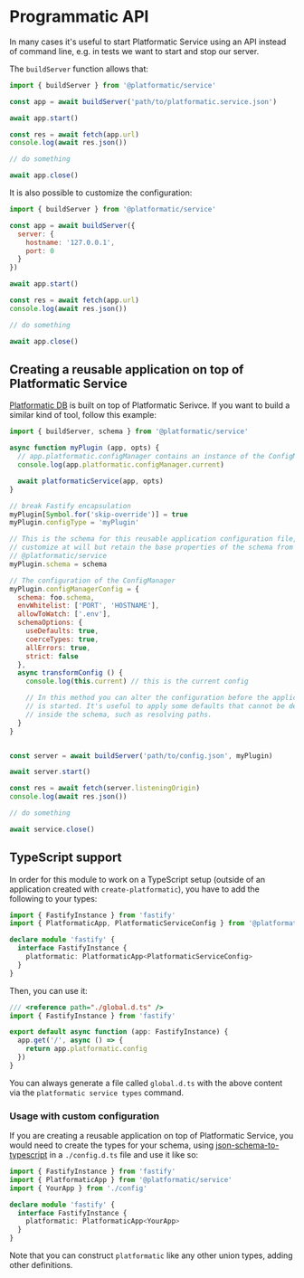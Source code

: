 # Programmatic API

In many cases it's useful to start Platformatic Service using an API instead of
command line, e.g. in tests we want to start and stop our server.

The `buildServer` function allows that:

```js
import { buildServer } from '@platformatic/service'

const app = await buildServer('path/to/platformatic.service.json')

await app.start()

const res = await fetch(app.url)
console.log(await res.json())

// do something

await app.close()
```

It is also possible to customize the configuration:

```js
import { buildServer } from '@platformatic/service'

const app = await buildServer({
  server: {
    hostname: '127.0.0.1',
    port: 0
  }
})

await app.start()

const res = await fetch(app.url)
console.log(await res.json())

// do something

await app.close()
```

## Creating a reusable application on top of Platformatic Service

[Platformatic DB](/reference/db/introduction.md) is built on top of Platformatic Serivce.
If you want to build a similar kind of tool, follow this example:

```js
import { buildServer, schema } from '@platformatic/service'

async function myPlugin (app, opts) {
  // app.platformatic.configManager contains an instance of the ConfigManager
  console.log(app.platformatic.configManager.current)

  await platformaticService(app, opts)
}

// break Fastify encapsulation
myPlugin[Symbol.for('skip-override')] = true
myPlugin.configType = 'myPlugin'

// This is the schema for this reusable application configuration file,
// customize at will but retain the base properties of the schema from
// @platformatic/service
myPlugin.schema = schema

// The configuration of the ConfigManager
myPlugin.configManagerConfig = {
  schema: foo.schema,
  envWhitelist: ['PORT', 'HOSTNAME'],
  allowToWatch: ['.env'],
  schemaOptions: {
    useDefaults: true,
    coerceTypes: true,
    allErrors: true,
    strict: false
  },
  async transformConfig () {
    console.log(this.current) // this is the current config

    // In this method you can alter the configuration before the application
    // is started. It's useful to apply some defaults that cannot be derived
    // inside the schema, such as resolving paths.
  }
}


const server = await buildServer('path/to/config.json', myPlugin)

await server.start()

const res = await fetch(server.listeningOrigin)
console.log(await res.json())

// do something

await service.close()
```

## TypeScript support


In order for this module to work on a TypeScript setup (outside of an application created with `create-platformatic`),
you have to add the following to your types:

```ts
import { FastifyInstance } from 'fastify'
import { PlatformaticApp, PlatformaticServiceConfig } from '@platformatic/service'

declare module 'fastify' {
  interface FastifyInstance {
    platformatic: PlatformaticApp<PlatformaticServiceConfig>
  }
}
```

Then, you can use it:

```ts
/// <reference path="./global.d.ts" />
import { FastifyInstance } from 'fastify'

export default async function (app: FastifyInstance) {
  app.get('/', async () => {
    return app.platformatic.config
  })
}
```

You can always generate a file called `global.d.ts` with the above content via the `platformatic service types` command.


### Usage with custom configuration

If you are creating a reusable application on top of Platformatic Service, you would need to create the types for your schema, 
using [json-schema-to-typescript](https://www.npmjs.com/package/json-schema-to-typescript) in a `./config.d.ts` file and
use it like so:

```ts
import { FastifyInstance } from 'fastify'
import { PlatformaticApp } from '@platformatic/service'
import { YourApp } from './config'

declare module 'fastify' {
  interface FastifyInstance {
    platformatic: PlatformaticApp<YourApp>
  }
}
```

Note that you can construct `platformatic` like any other union types, adding other definitions.
